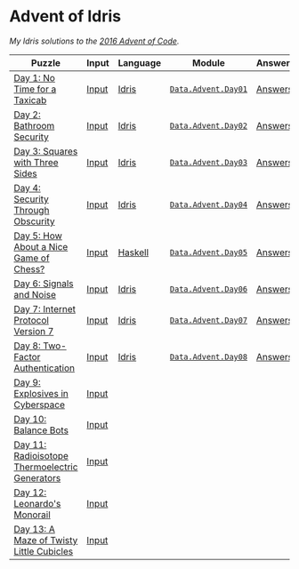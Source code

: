 # Advent of Idris

*My Idris solutions to the [2016 Advent of Code][AoC].*

| **Puzzle**                                            | **Input**    | **Language** | **Module**                 | **Answers**    |
|-------------------------------------------------------|--------------|--------------|----------------------------|----------------|
| [Day 1: No Time for a Taxicab][p01]                   | [Input][i01] | [Idris][]    | [`Data.Advent.Day01`][m01] | [Answers][a01] |
| [Day 2: Bathroom Security][p02]                       | [Input][i02] | [Idris][]    | [`Data.Advent.Day02`][m02] | [Answers][a02] |
| [Day 3: Squares with Three Sides][p03]                | [Input][i03] | [Idris][]    | [`Data.Advent.Day03`][m03] | [Answers][a03] |
| [Day 4: Security Through Obscurity][p04]              | [Input][i04] | [Idris][]    | [`Data.Advent.Day04`][m04] | [Answers][a04] |
| [Day 5: How About a Nice Game of Chess?][p05]         | [Input][i05] | [Haskell][]  | [`Data.Advent.Day05`][m05] | [Answers][a05] |
| [Day 6: Signals and Noise][p06]                       | [Input][i06] | [Idris][]    | [`Data.Advent.Day06`][m06] | [Answers][a06] |
| [Day 7: Internet Protocol Version 7][p07]             | [Input][i07] | [Idris][]    | [`Data.Advent.Day07`][m07] | [Answers][a07] |
| [Day 8: Two-Factor Authentication][p08]               | [Input][i08] | [Idris][]    | [`Data.Advent.Day08`][m08] | [Answers][a08] |
| [Day 9: Explosives in Cyberspace][p09]                | [Input][i09] |              |                            |                |
| [Day 10: Balance Bots][p10]                           | [Input][i10] |              |                            |                |
| [Day 11: Radioisotope Thermoelectric Generators][p11] | [Input][i11] |              |                            |                |
| [Day 12: Leonardo's Monorail][p12]                    | [Input][i12] |              |                            |                |
| [Day 13: A Maze of Twisty Little Cubicles][p13]       | [Input][i13] |              |                            |                |

<!-- Named Links -->
[AoC]: https://adventofcode.com/2016

<!-- Puzzles -->
[p01]: https://adventofcode.com/2016/day/1
[p02]: https://adventofcode.com/2016/day/2
[p03]: https://adventofcode.com/2016/day/3
[p04]: https://adventofcode.com/2016/day/4
[p05]: https://adventofcode.com/2016/day/5
[p06]: https://adventofcode.com/2016/day/6
[p07]: https://adventofcode.com/2016/day/7
[p08]: https://adventofcode.com/2016/day/8
[p09]: https://adventofcode.com/2016/day/9
[p10]: https://adventofcode.com/2016/day/10
[p11]: https://adventofcode.com/2016/day/11
[p12]: https://adventofcode.com/2016/day/12
[p13]: https://adventofcode.com/2016/day/13
[p14]: https://adventofcode.com/2016/day/14
[p15]: https://adventofcode.com/2016/day/15
[p16]: https://adventofcode.com/2016/day/16
[p17]: https://adventofcode.com/2016/day/17
[p18]: https://adventofcode.com/2016/day/18
[p19]: https://adventofcode.com/2016/day/19
[p20]: https://adventofcode.com/2016/day/20
[p21]: https://adventofcode.com/2016/day/21
[p22]: https://adventofcode.com/2016/day/22
[p23]: https://adventofcode.com/2016/day/23
[p24]: https://adventofcode.com/2016/day/24
[p25]: https://adventofcode.com/2016/day/25

<!-- Input -->
[i01]: ./input/day01.txt
[i02]: ./input/day02.txt
[i03]: ./input/day03.txt
[i04]: ./input/day04.txt
[i05]: ./input/day05.txt
[i06]: ./input/day06.txt
[i07]: ./input/day07.txt
[i08]: ./input/day08.txt
[i09]: ./input/day09.txt
[i10]: ./input/day10.txt
[i11]: ./input/day11.txt
[i12]: ./input/day12.txt
[i13]: ./input/day13.txt
[i14]: ./input/day14.txt
[i15]: ./input/day15.txt
[i16]: ./input/day16.txt
[i17]: ./input/day17.txt
[i18]: ./input/day18.txt
[i19]: ./input/day19.txt
[i20]: ./input/day20.txt
[i21]: ./input/day21.txt
[i22]: ./input/day22.txt
[i23]: ./input/day23.txt
[i24]: ./input/day24.txt
[i25]: ./input/day25.txt

<!-- Languages -->
[Idris]: https://github.com/yurrriq/advent-of-idris/search?l=idris
[Haskell]: https://github.com/yurrriq/advent-of-idris/search?l=haskell

<!-- Modules -->
[m01]: ./src/Data/Advent/Day01.idr
[m02]: ./src/Data/Advent/Day02.idr
[m03]: ./src/Data/Advent/Day03.idr
[m04]: ./src/Data/Advent/Day04.idr
[m05]: ./src/Data/Advent/Day05.hs
[m06]: ./src/Data/Advent/Day06.idr
[m07]: ./src/Data/Advent/Day07.idr
[m08]: ./src/Data/Advent/Day08.idr
[m09]: ./src/Data/Advent/Day09.idr
[m10]: ./src/Data/Advent/Day10.idr
[m11]: ./src/Data/Advent/Day11.idr
[m12]: ./src/Data/Advent/Day12.idr
[m13]: ./src/Data/Advent/Day13.idr
[m14]: ./src/Data/Advent/Day14.idr
[m15]: ./src/Data/Advent/Day15.idr
[m16]: ./src/Data/Advent/Day16.idr
[m17]: ./src/Data/Advent/Day17.idr
[m18]: ./src/Data/Advent/Day18.idr
[m19]: ./src/Data/Advent/Day19.idr
[m20]: ./src/Data/Advent/Day20.idr
[m21]: ./src/Data/Advent/Day21.idr
[m22]: ./src/Data/Advent/Day22.idr
[m23]: ./src/Data/Advent/Day23.idr
[m24]: ./src/Data/Advent/Day24.idr
[m25]: ./src/Data/Advent/Day25.idr

<!-- Output -->
[a01]: ./output/day01.txt
[a02]: ./output/day02.txt
[a03]: ./output/day03.txt
[a04]: ./output/day04.txt
[a05]: ./output/day05.txt
[a06]: ./output/day06.txt
[a07]: ./output/day07.txt
[a08]: ./output/day08.txt
[a09]: ./output/day09.txt
[a10]: ./output/day10.txt
[a11]: ./output/day11.txt
[a12]: ./output/day12.txt
[a13]: ./output/day13.txt
[a14]: ./output/day14.txt
[a15]: ./output/day15.txt
[a16]: ./output/day16.txt
[a17]: ./output/day17.txt
[a18]: ./output/day18.txt
[a19]: ./output/day19.txt
[a20]: ./output/day20.txt
[a21]: ./output/day21.txt
[a22]: ./output/day22.txt
[a23]: ./output/day23.txt
[a24]: ./output/day24.txt
[a25]: ./output/day25.txt
